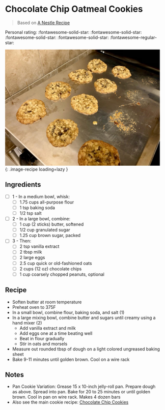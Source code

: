 # Chocolate Chip Oatmeal Cookies

> Based on [A Nestle Recipe](https://www.nestleprofessional.us/recipe/choc-oat-chip-cookies)

<!-- {cts} rating=4; (User can specify rating on scale of 1-5) -->

Personal rating: :fontawesome-solid-star: :fontawesome-solid-star: :fontawesome-solid-star: :fontawesome-solid-star: :fontawesome-regular-star:

<!-- {cte} -->

<!-- {cts} name_image=chocolate_chip_oatmeal_cookies.jpg; (User can specify image name) -->

![chocolate_chip_oatmeal_cookies.jpg](./chocolate_chip_oatmeal_cookies.jpg){: .image-recipe loading=lazy }

<!-- {cte} -->

## Ingredients

- [ ] 1 - In a medium bowl, whisk:
    - [ ] 1.75 cups all-purpose flour
    - [ ] 1 tsp baking soda
    - [ ] 1/2 tsp salt
- [ ] 2 - In a large bowl, combine:
    - [ ] 1 cup (2 sticks) butter, softened
    - [ ] 1/2 cup granulated sugar
    - [ ] 1.25 cup brown sugar, packed
- [ ] 3 - Then:
    - [ ] 2 tsp vanilla extract
    - [ ] 2 tbsp milk
    - [ ] 2 large eggs
    - [ ] 2.5 cup quick or old-fashioned oats
    - [ ] 2 cups (12 oz) chocolate chips
    - [ ] 1 cup coarsely chopped peanuts, optional

## Recipe

- Soften butter at room temperature
- Preheat oven to 375F
- In a small bowl, combine flour, baking soda, and salt (1)
- In a large mixing bowl, combine butter and sugars until creamy using a hand mixer (2)
    - Add vanilla extract and milk
    - Add eggs one at a time beating well
    - Beat in flour gradually
    - Stir in oats and morsels
- Measure out rounded tbsp of dough on a light colored ungreased baking sheet
- Bake 9-11 minutes until golden brown. Cool on a wire rack

## Notes

- Pan Cookie Variation: Grease 15 x 10-inch jelly-roll pan. Prepare dough as above. Spread into pan. Bake for 20 to 25 minutes or until golden brown. Cool in pan on wire rack. Makes 4 dozen bars
- Also see the main cookie recipe: [Chocolate Chip Cookies](./chocolate_chip_cookies.md)
